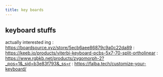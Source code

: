 ```yaml
---
title: key boards
---
```


## keyboard stuffs

actually interested ing
: https://boardsource.xyz/store/5ecb6aee86879c9a0c22da89
: https://keeb.io/products/viterbi-keyboard-pcbs-5x7-70-split-ortholinear
: https://www.rgbkb.net/products/zygomorph-2?_pos=1&_sid=b3e83f793&_ss=r
: https://falba.tech/customize-your-keyboard/
